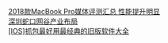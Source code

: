   
[2018款MacBook Pro媒体评测汇总 性能提升明显](http://www.dianyue.me/archives/343/a7zus0mx3ynihr8k/)  
[深圳蛇口网谷产业布局](http://www.dianyue.me/archives/181/fjznrnvnqnwjigwz/)  
[[IOS]抓包最好用最经典的旧版软件大全](http://www.dianyue.me/archives/807/kpix6r8ej6wvb4p9/)